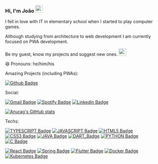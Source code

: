 ### Hi, I'm João <img width="24px" src="https://img.icons8.com/dusk/64/000000/v-live.png"/>

I fell in love with IT in elementary school when I started to play computer games. 

Although studying from architecture to web development I am currently focused on PWA development.

Be my guest, know my projects and suggest new ones. <img width="24px" src="https://img.icons8.com/plasticine/100/000000/idea.png"/>

😄 Pronouns: he/him/his

Amazing Projects (including PWAs):

[![Github Badge](https://img.shields.io/badge/GitHub-100000?style=for-the-badge&logo=github&logoColor=white&link=https://github.com/petcomputacaoufrgs/)](https://github.com/petcomputacaoufrgs/)

Social:

[![Gmail Badge](https://img.shields.io/badge/Gmail-D14836?style=for-the-badge&logo=gmail&logoColor=white&link=mailto:jpedross1999@gmail.com)](mailto:jpedross1999@gmail.com)
[![Spotify Badge](https://img.shields.io/badge/Spotify-1ED760?&style=for-the-badge&logo=spotify&logoColor=white&link=https://open.spotify.com/user/21nhwoarbqw26ryoauqfrot5i?si=8e8FSM77RUuQIUV_76S_bg)](https://open.spotify.com/user/21nhwoarbqw26ryoauqfrot5i?si=8e8FSM77RUuQIUV_76S_bg)
[![Linkedin Badge](https://img.shields.io/badge/LinkedIn-0077B5?style=for-the-badge&logo=linkedin&logoColor=white&link=https://www.linkedin.com/in/jo%C3%A3o-pedro-s-39abb4115/)](https://www.linkedin.com/in/jo%C3%A3o-pedro-s-39abb4115/)

[![Anurag's GitHub stats](https://github-readme-stats.vercel.app/api?username=JPedroSilveira&show_icons=true&theme=material-palenight&hide_border=true&hide_title=true&count_private=true&bg_color=0D1117)](https://github.com/anuraghazra/github-readme-stats)

Techs:

[![TYPESCRIPT Badge](https://img.shields.io/badge/TypeScript-007ACC?style=for-the-badge&logo=typescript&logoColor=white)](https://www.typescriptlang.org/)
[![JAVASCRIPT Badge](https://img.shields.io/badge/JavaScript-F7DF1E?style=for-the-badge&logo=javascript&logoColor=black)](https://developer.mozilla.org/en-US/docs/Web/JavaScript)
[![HTML5 Badge](https://img.shields.io/badge/HTML5-E34F26?style=for-the-badge&logo=html5&logoColor=white)](https://developer.mozilla.org/en-US/docs/Glossary/HTML5)
[![CSS3 Badge](https://img.shields.io/badge/CSS3-1572B6?style=for-the-badge&logo=css3&logoColor=white)](https://www.w3schools.com/css/)
[![JAVA Badge](https://img.shields.io/badge/Java-ED8B00?style=for-the-badge&logo=java&logoColor=white)](https://www.java.com/pt-BR/)
[![DART_Badge](https://img.shields.io/badge/Dart-0175C2?style=for-the-badge&logo=dart&logoColor=white)](https://dart.dev/)
[![PYTHON Badge](https://img.shields.io/badge/Python-3776AB?style=for-the-badge&logo=python&logoColor=white)](https://www.python.org/)
[![C Badge](https://img.shields.io/badge/C-00599C?style=for-the-badge&logo=c&logoColor=white)](https://en.wikipedia.org/wiki/C_(programming_language))

[![React Badge](https://img.shields.io/badge/React-20232A?style=for-the-badge&logo=react&logoColor=61DAFB)](https://reactjs.org/)
[![Spring Badge](https://img.shields.io/badge/Spring-6DB33F?style=for-the-badge&logo=spring&logoColor=white)](https://spring.io/)
[![Flutter Badge](https://img.shields.io/badge/Flutter-02569B?style=for-the-badge&logo=flutter&logoColor=white)](https://flutter.dev/)
[![Docker Badge](https://img.shields.io/badge/Docker-2CA5E0?style=for-the-badge&logo=docker&logoColor=white)](https://www.docker.com/)
[![Kubernetes Badge](https://img.shields.io/badge/kubernetes-326ce5.svg?&style=for-the-badge&logo=kubernetes&logoColor=white)](https://kubernetes.io/)
